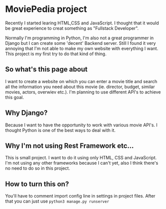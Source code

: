 # MoviePedia project
Recently I started learing HTML,CSS and JavaScript. I thought that it would be great experience to creat something as "Fullstack Developer".

Normally I'm programming in Python, I'm also not a great programmer in Django but I can create some 'decent' Backend server. Still I found it very annoying that I'm not able to make my own website with everything I want. This project is my first try to do that kind of thing.

## So what's this page about

I want to create a website on which you can enter a movie title and search all the information you need about this movie (ie. director, budget, similar movies, actors, overwiev etc.). I'm planning to use different API's to achieve this goal.

## Why Django?

Because I want to have the opportunity to work with various movie API's. I thought Python is one of the best ways to deal with it.

## Why I'm not using Rest Framework etc...

This is small project. I want to do it using only HTML, CSS and JavaScript. I'm not using any other frameworks because I can't yet, also I think there's no need to do so in this project.

## How to turn this on?

You'll have to comment import config line in settings in project files. After that you can just use `python3 manage.py runserver`
